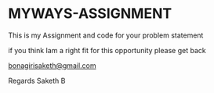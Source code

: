 # MYWAYS-ASSIGNMENT


This is my Assignment and code for your problem statement

if you think Iam a right fit for this opportunity please get back

bonagirisaketh@gmail.com



Regards
Saketh B
